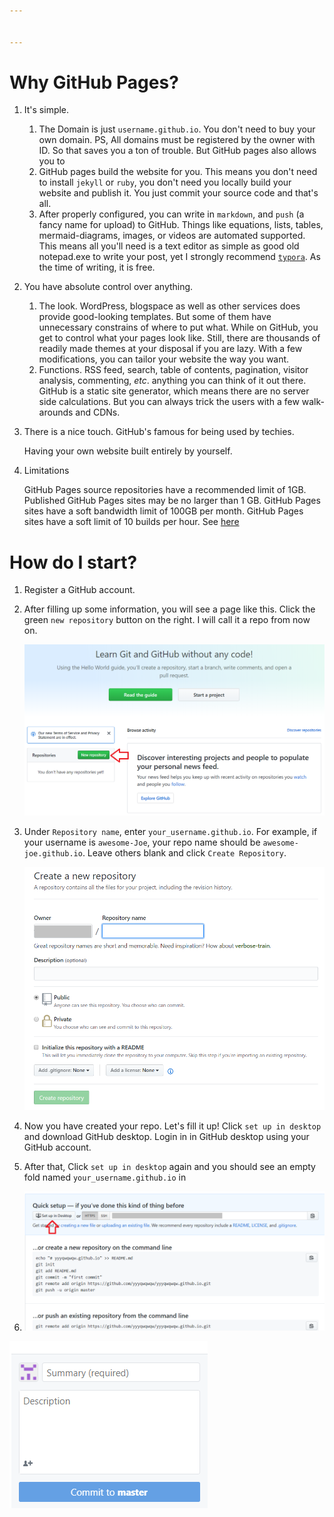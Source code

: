 ```yaml
---


---
```


# Why GitHub Pages?

1. It's simple.
   1. The Domain is just `username.github.io`. You don't need to buy your own domain. PS, All domains must be registered by the owner with ID. So that saves you a ton of trouble. But GitHub pages also allows you to 
   2. GitHub pages build the website for you. This means you don't need to install `jekyll` or `ruby`, you don't need you locally build your website and publish it. You just commit your source code and that's all. 
   3. After properly configured, you can write in `markdown`, and `push` (a fancy name for upload) to GitHub.  Things like equations, lists, tables, mermaid-diagrams, images, or videos are automated supported. This means all you'll need is a text editor as simple as good old notepad.exe to write your post, yet I strongly recommend [`typora`](https://www.typora.io/). As the time of writing, it is free.

2. You have absolute control over anything.

   1. The look. WordPress, blogspace as well as other services does provide good-looking templates. But some of them have unnecessary constrains of where to put what. While on GitHub, you get to control what your pages look like. Still, there are thousands of readily made themes at your disposal if you are lazy. With a few modifications, you can tailor your website the way you want.
   2. Functions. RSS feed, search, table of contents, pagination, visitor analysis, commenting, *etc*. anything you can think of it out there. GitHub is a static site generator, which means there are no server side calculations. But you can always trick the users with a few walk-arounds and CDNs.

3. There is a nice touch. GitHub's famous for being used by techies.

   Having your own website built entirely by yourself.

4. Limitations

   GitHub Pages source repositories have a recommended limit of 1GB. Published GitHub Pages sites may be no larger than 1 GB. GitHub Pages sites have a soft bandwidth limit of 100GB per month.	GitHub Pages sites have a soft limit of 10 builds per hour. See [here](https://help.github.com/articles/what-is-github-pages/#usage-limits)
	 
	 
# How do I start?

1. Register a GitHub account. 

2. After filling up some information, you will see a page like this. Click the green `new repository` button on the right. I will call it a repo from now on.

   ![1544612834919](assets/1544612834919.png)

3. Under `Repository name`, enter `your_username.github.io`. For example, if your username is `awesome-Joe`, your repo name should be `awesome-joe.github.io`. Leave others blank and click `Create Repository`. 

   ![1544612941004](assets/1544612941004.png)

4. Now you have created your repo. Let's fill it up! Click `set up in desktop` and download GitHub desktop. Login in in GitHub desktop using your GitHub account. 

5. After that,  Click `set up in desktop` again and you should see an empty fold named `your_username.github.io` in 

6. 
   ![1544613142256](assets/1544613142256.png)

![1544613860404](assets/1544613860404.png)